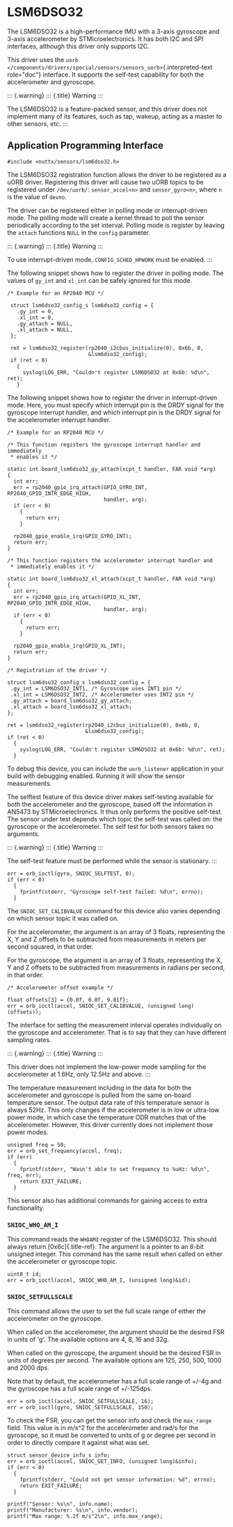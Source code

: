 LSM6DSO32
=========

The LSM6DSO32 is a high-performance IMU with a 3-axis gyroscope and
3-axis accelerometer by STMicroelectronics. It has both I2C and SPI
interfaces, although this driver only supports I2C.

This driver uses the `uorb
</components/drivers/special/sensors/sensors_uorb>`{.interpreted-text
role="doc"} interface. It supports the self-test capability for both the
accelerometer and gyroscope.

::: {.warning}
::: {.title}
Warning
:::

The LSM6DSO32 is a feature-packed sensor, and this driver does not
implement many of its features, such as tap, wakeup, acting as a master
to other sensors, etc.
:::

Application Programming Interface
---------------------------------

``` {.c}
#include <nuttx/sensors/lsm6dso32.h>
```

The LSM6DSO32 registration function allows the driver to be registered
as a uORB driver. Registering this driver will cause two uORB topics to
be registered under `/dev/uorb/`: `sensor_accel<n>` and
`sensor_gyro<n>`, where `n` is the value of `devno`.

The driver can be registered either in polling mode or interrupt-driven
mode. The polling mode will create a kernel thread to poll the sensor
periodically according to the set interval. Polling mode is register by
leaving the `attach` functions `NULL` in the `config` parameter.

::: {.warning}
::: {.title}
Warning
:::

To use interrupt-driven mode, `CONFIG_SCHED_HPWORK` must be enabled.
:::

The following snippet shows how to register the driver in polling mode.
The values of `gy_int` and `xl_int` can be safely ignored for this mode.

``` {.c}
/* Example for an RP2040 MCU */

 struct lsm6dso32_config_s lsm6dso32_config = {
   .gy_int = 0,
   .xl_int = 0,
   .gy_attach = NULL,
   .xl_attach = NULL,
 };

 ret = lsm6dso32_register(rp2040_i2cbus_initialize(0), 0x6b, 0,
                          &lsm6dso32_config);
 if (ret < 0)
   {
     syslog(LOG_ERR, "Couldn't register LSM6DSO32 at 0x6b: %d\n", ret);
   }
```

The following snippet shows how to register the driver in
interrupt-driven mode. Here, you must specify which interrupt pin is the
DRDY signal for the gyroscope interrupt handler, and which interrupt pin
is the DRDY signal for the accelerometer interrupt handler.

``` {.c}
/* Example for an RP2040 MCU */

/* This function registers the gyroscope interrupt handler and immediately
 * enables it */

static int board_lsm6dso32_gy_attach(xcpt_t handler, FAR void *arg)
{
  int err;
  err = rp2040_gpio_irq_attach(GPIO_GYRO_INT, RP2040_GPIO_INTR_EDGE_HIGH,
                               handler, arg);
  if (err < 0)
    {
      return err;
    }

  rp2040_gpio_enable_irq(GPIO_GYRO_INT);
  return err;
}

/* This function registers the accelerometer interrupt handler and
 * immediately enables it */

static int board_lsm6dso32_xl_attach(xcpt_t handler, FAR void *arg)
{
  int err;
  err = rp2040_gpio_irq_attach(GPIO_XL_INT, RP2040_GPIO_INTR_EDGE_HIGH,
                               handler, arg);
  if (err < 0)
    {
      return err;
    }

  rp2040_gpio_enable_irq(GPIO_XL_INT);
  return err;
}

/* Registration of the driver */

struct lsm6dso32_config_s lsm6dso32_config = {
 .gy_int = LSM6DSO32_INT1, /* Gyroscope uses INT1 pin */
 .xl_int = LSM6DSO32_INT2, /* Accelerometer uses INT2 pin */
 .gy_attach = board_lsm6dso32_gy_attach;
 .xl_attach = board_lsm6dso32_xl_attach;
};

ret = lsm6dso32_register(rp2040_i2cbus_initialize(0), 0x6b, 0,
                         &lsm6dso32_config);
if (ret < 0)
  {
    syslog(LOG_ERR, "Couldn't register LSM6DSO32 at 0x6b: %d\n", ret);
  }
```

To debug this device, you can include the `uorb_listener` application in
your build with debugging enabled. Running it will show the sensor
measurements.

The selftest feature of this device driver makes self-testing available
for both the accelerometer and the gyroscope, based off the information
in AN5473 by STMicroelectronics. It thus only performs the positive
self-test. The sensor under test depends which topic the self-test was
called on: the gyroscope or the accelerometer. The self test for both
sensors takes no arguments.

::: {.warning}
::: {.title}
Warning
:::

The self-test feature must be performed while the sensor is stationary.
:::

``` {.c}
err = orb_ioctl(gyro, SNIOC_SELFTEST, 0);
if (err < 0)
  {
    fprintf(stderr, "Gyroscope self-test failed: %d\n", errno);
  }
```

The `SNIOC_SET_CALIBVALUE` command for this device also varies depending
on which sensor topic it was called on.

For the accelerometer, the argument is an array of 3 floats,
representing the X, Y and Z offsets to be subtracted from measurements
in meters per second squared, in that order.

For the gyroscope, the argument is an array of 3 floats, representing
the X, Y and Z offsets to be subtracted from measurements in radians per
second, in that order.

``` {.c}
/* Accelerometer offset example */

float offsets[3] = {0.0f, 0.0f, 9.81f};
err = orb_ioctl(accel, SNIOC_SET_CALIBVALUE, (unsigned long)(offsets));
```

The interface for setting the measurement interval operates individually
on the gyroscope and accelerometer. That is to say that they can have
different sampling rates.

::: {.warning}
::: {.title}
Warning
:::

This driver does not implement the low-power mode sampling for the
accelerometer at 1.6Hz, only 12.5Hz and above.
:::

The temperature measurement including in the data for both the
accelerometer and gyroscope is pulled from the same on-board temperature
sensor. The output data rate of this temperature sensor is always 52Hz.
This only changes if the accelerometer is in low or ultra-low power
mode, in which case the temperature ODR matches that of the
accelerometer. However, this driver currently does not implement those
power modes.

``` {.c}
unsigned freq = 50;
err = orb_set_frequency(accel, freq);
if (err)
  {
    fprintf(stderr, "Wasn't able to set frequency to %uHz: %d\n", freq, err);
    return EXIT_FAILURE;
  }
```

This sensor also has additional commands for gaining access to extra
functionality.

### `SNIOC_WHO_AM_I`

This command reads the `WHOAMI` register of the LSM6DSO32. This should
always return [0x6c]{.title-ref}. The argument is a pointer to an 8-bit
unsigned integer. This command has the same result when called on either
the accelerometer or gyroscope topic.

``` {.c}
uint8_t id;
err = orb_ioctl(accel, SNIOC_WHO_AM_I, (unsigned long)&id);
```

### `SNIOC_SETFULLSCALE`

This command allows the user to set the full scale range of either the
accelerometer on the gyroscope.

When called on the accelerometer, the argument should be the desired FSR
in units of \'g\'. The available options are 4, 8, 16 and 32g.

When called on the gyroscope, the argument should be the desired FSR in
units of degrees per second. The available options are 125, 250, 500,
1000 and 2000 dps.

Note that by default, the accelerometer has a full scale range of +/-4g
and the gyroscope has a full scale range of +/-125dps.

``` {.c}
err = orb_ioctl(accel, SNIOC_SETFULLSCALE, 16);
err = orb_ioctl(gyro, SNIOC_SETFULLSCALE, 150);
```

To check the FSR, you can get the sensor info and check the `max_range`
field. This value is in m/s\^2 for the accelerometer and rad/s for the
gyroscope, so it must be converted to units of g or degree per second in
order to directly compare it against what was set.

``` {.c}
struct sensor_device_info_s info;
err = orb_ioctl(accel, SNIOC_GET_INFO, (unsigned long)&info);
if (err < 0)
  {
    fprintf(stderr, "Could not get sensor information: %d", errno);
    return EXIT_FAILURE;
  }

printf("Sensor: %s\n", info.name);
printf("Manufacturer: %s\n", info.vendor);
printf("Max range: %.2f m/s^2\n", info.max_range);
```

